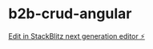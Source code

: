 # b2b-crud-angular

[Edit in StackBlitz next generation editor ⚡️](https://stackblitz.com/~/github.com/aavelyn/b2b-crud-angular)